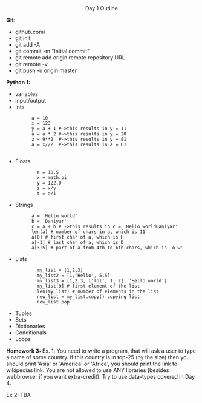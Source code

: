<center>Day 1 Outline</center>

<b>Git:</b>
<ul>
  <li> github.com/</li>
  <li> git init</li>
  <li> git add -A</li>
  <li> git commit -m "Initial commit"</li>
  <li> git remote add origin remote repository URL </li>
  <li> git remote -v </li>
  <li> git push -u origin master </li>
</ul>

<b>Python 1: </b>
<ul>

  <li> variables </li>
  <li> input/output </li>
  <li>
    Ints

```
      a = 10
      x = 123
      y = a + 1 #->this results in y = 11
      a = a * 2 #->this results in y = 20
      z = 9**2  #->this results in y = 81
      a = x//2  #->this results in a = 61


```
  </li>
  <li> Floats

```
        a = 10.5
        x = math.pi
        y = 122.0
        z = x/y
        t = a/1
```
  </li>
  <li>
  Strings

  ```
        a = 'Hello world'
        b = 'Daniyar'
        c = a + b # ->this results in c = 'Hello worldDaniyar'
        len(a) # number of chars in a, which is 11
        a[0] # first char of a, which is H
        a[-1] # last char of a, which is D
        a[3:5] # part of a from 4th to 6th chars, which is 'o w'
  ```
  </li>
  <li> Lists

```
        my_list = [1,2,3]
        my_list2 = [1,'Hello', 5.5]
        my_list3 = [1,2,3, ['lol', 1, 2], 'Hello world']
        my_list[0] # first element of the list
        len(my_list) # number of elements in the list
        new_list = my_list.copy() copying list
        new_list.pop
```

  </li>
  <li> Tuples </li>
  <li> Sets</li>
  <li> Dictionaries </li>
  <li> Conditionals </li>
  <li> Loops</li>
  </ul>




<b>Homework 3:</b>
Ex. 1: You need to write a program, that will ask a user to type a name of some country. If this country is in top-25 (by the size) then you should print 'Asia' or 'America' or 'Africa', you should print the link to wikipedias link. You are not allowed to use ANY libraries (besides webbrowser if you want extra-credit). Try to use data-types covered in Day 4.

Ex 2: TBA
